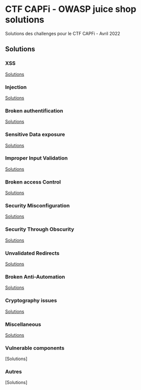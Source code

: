 # CTF CAPFi - OWASP juice shop solutions
Solutions des challenges pour le CTF CAPFi - Avril 2022

## Solutions

### XSS
[Solutions](https://github.com/Loubibi/CTF-CAPFi---Juice-Shop/blob/main/XSS/)
### Injection
[Solutions](https://github.com/Loubibi/CTF-CAPFi---Juice-Shop/blob/main/Injection/)
### Broken authentification
[Solutions](https://github.com/Loubibi/CTF-CAPFi---Juice-Shop/blob/main/Broken%20Authentification/bjoerns_favorite_pet.md)
### Sensitive Data exposure
[Solutions](https://github.com/Loubibi/CTF-CAPFi---Juice-Shop/blob/main/Sensitive%20Data%20exposure/sensitive_data_solutions.md)
### Improper Input Validation
[Solutions](https://github.com/Loubibi/CTF-CAPFi---Juice-Shop/blob/main/Improper%20Input%20Validation/improper_input_validation_solutions.md)
### Broken access Control
[Solutions](https://github.com/Loubibi/CTF-CAPFi---Juice-Shop/blob/main/Broken%20access%20Control/broken_access_control_solutions.md)
### Security Misconfiguration
[Solutions](https://github.com/Loubibi/CTF-CAPFi---Juice-Shop/blob/main/Security%20Misconfiguration/security_misconfiguration_solutions.md)
### Security Through Obscurity
[Solutions](https://github.com/Loubibi/CTF-CAPFi---Juice-Shop/blob/main/Security%20Through%20Obscurity/security_through_obscurity.md)
### Unvalidated Redirects
[Solutions](https://github.com/Loubibi/CTF-CAPFi---Juice-Shop/blob/main/Unvalidated%20Redirects/unvalidated_redirects_solutions.md)
### Broken Anti-Automation
[Solutions](https://github.com/Loubibi/CTF-CAPFi---Juice-Shop/blob/main/Broken%20Anti-Automation/broken_anti_automation_solutions.md)
### Cryptography issues
[Solutions](https://github.com/Loubibi/CTF-CAPFi---Juice-Shop/blob/main/Cryptography%20issues/cryptography_issues_solutions.md)
### Miscellaneous
[Solutions](https://github.com/Loubibi/CTF-CAPFi---Juice-Shop/blob/main/Miscellaneous/miscellaneous_solutions.md)
### Vulnerable components
[Solutions]
### Autres
[Solutions]
